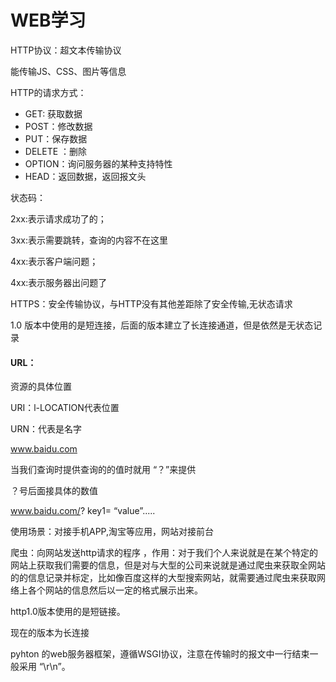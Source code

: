 # WEB学习

HTTP协议：超文本传输协议

能传输JS、CSS、图片等信息

HTTP的请求方式：

* GET: 获取数据
* POST：修改数据
* PUT：保存数据
* DELETE ：删除
* OPTION：询问服务器的某种支持特性
* HEAD：返回数据，返回报文头

状态码：

2xx:表示请求成功了的；

3xx:表示需要跳转，查询的内容不在这里

4xx:表示客户端问题；

4xx:表示服务器出问题了



HTTPS：安全传输协议，与HTTP没有其他差距除了安全传输,无状态请求

1.0 版本中使用的是短连接，后面的版本建立了长连接通道，但是依然是无状态记录

#### URL：

资源的具体位置

URI：l-LOCATION代表位置

URN：代表是名字

www.baidu.com

当我们查询时提供查询的的值时就用 “？”来提供

？号后面接具体的数值

www.baidu.com/? key1= “value”.....

使用场景：对接手机APP,淘宝等应用，网站对接前台



爬虫：向网站发送http请求的程序 ，作用：对于我们个人来说就是在某个特定的网站上获取我们需要的信息，但是对与大型的公司来说就是通过爬虫来获取全网站的的信息记录并标定，比如像百度这样的大型搜索网站，就需要通过爬虫来获取网络上各个网站的信息然后以一定的格式展示出来。

http1.0版本使用的是短链接。

现在的版本为长连接

pyhton 的web服务器框架，遵循WSGI协议，注意在传输时的报文中一行结束一般采用 “\r\n”。

